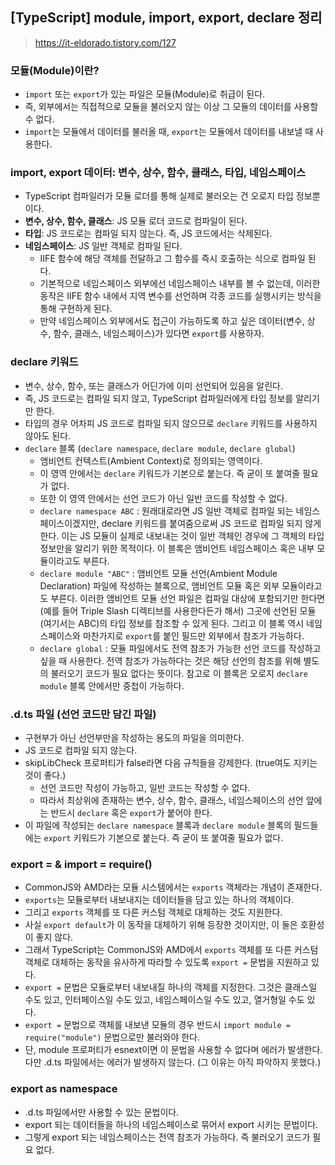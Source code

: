 ## [TypeScript] module, import, export, declare 정리

> https://it-eldorado.tistory.com/127

### 모듈(Module)이란?

- `import` 또는  `export`가 있는 파일은 모듈(Module)로 취급이 된다.
- 즉, 외부에서는 직접적으로 모듈을 불러오지 않는 이상 그 모듈의 데이터를 사용할 수 없다.
- `import`는 모듈에서 데이터를 불러올 때, `export`는 모듈에서 데이터를 내보낼 때 사용한다.



### import, export 데이터: 변수, 상수, 함수, 클래스, 타입, 네임스페이스

- TypeScript 컴파일러가 모듈 로더를 통해 실제로 불러오는 건 오로지 타입 정보뿐이다.
- **변수, 상수, 함수, 클래스**: JS 모듈 로더 코드로 컴파일이 된다.
- **타입**: JS 코드로는 컴파일 되지 않는다. 즉, JS 코드에서는 삭제된다.
- **네임스페이스**: JS 일반 객체로 컴파일 된다.
  - IIFE 함수에 해당 객체를 전달하고 그 함수를 즉시 호출하는 식으로 컴파일 된다. 
  - 기본적으로 네임스페이스 외부에선 네임스페이스 내부를 볼 수 없는데, 이러한 동작은 IIFE 함수 내에서 지역 변수를 선언하며 각종 코드를 실행시키는 방식을 통해 구현하게 된다.
  - 만약 네임스페이스 외부에서도 접근이 가능하도록 하고 싶은 데이터(변수, 상수, 함수, 클래스, 네임스페이스)가 있다면 `export`를 사용하자.



### declare 키워드

- 변수, 상수, 함수, 또는 클래스가 어딘가에 이미 선언되어 있음을 알린다.
- 즉, JS 코드로는 컴파일 되지 않고, TypeScript 컴파일러에게 타입 정보를 알리기만 한다.
- 타입의 경우 어차피 JS 코드로 컴파일 되지 않으므로 `declare` 키워드를 사용하지 않아도 된다.
- `declare` 블록 (`declare namespace`, `declare module`, `declare global`)
  - 앰비언트 컨텍스트(Ambient Context)로 정의되는 영역이다.
  - 이 영역 안에서는 `declare` 키워드가 기본으로 붙는다. 즉 굳이 또 붙여줄 필요가 없다.
  - 또한 이 영역 안에서는 선언 코드가 아닌 일반 코드를 작성할 수 없다.
  - `declare namespace ABC` : 원래대로라면 JS 일반 객체로 컴파일 되는 네임스페이스이겠지만, declare 키워드를 붙여줌으로써 JS 코드로 컴파일 되지 않게 한다. 이는 JS 모듈이 실제로 내보내는 것이 일반 객체인 경우에 그 객체의 타입 정보만을 알리기 위한 목적이다. 이 블록은 앰비언트 네임스페이스 혹은 내부 모듈이라고도 부른다.
  - `declare module "ABC"` : 앰비언트 모듈 선언(Ambient Module Declaration) 파일에 작성하는 블록으로, 앰비언트 모듈 혹은 외부 모듈이라고도 부른다. 이러한 앰비언트 모듈 선언 파일은 컴파일 대상에 포함되기만 한다면(예를 들어 Triple Slash 디렉티브를 사용한다든가 해서) 그곳에 선언된 모듈(여기서는 ABC)의 타입 정보를 참조할 수 있게 된다. 그리고 이 블록 역시 네임스페이스와 마찬가지로 `export`를 붙인 필드만 외부에서 참조가 가능하다.
  - `declare global` : 모듈 파일에서도 전역 참조가 가능한 선언 코드를 작성하고 싶을 때 사용한다. 전역 참조가 가능하다는 것은 해당 선언의 참조를 위해 별도의 불러오기 코드가 필요 없다는 뜻이다. 참고로 이 블록은 오로지 `declare module` 블록 안에서만 중첩이 가능하다.



### .d.ts 파일 (선언 코드만 담긴 파일)

- 구현부가 아닌 선언부만을 작성하는 용도의 파일을 의미한다.
- JS 코드로 컴파일 되지 않는다.
- skipLibCheck 프로퍼티가 false라면 다음 규칙들을 강제한다. (true여도 지키는 것이 좋다.)
  - 선언 코드만 작성이 가능하고, 일반 코드는 작성할 수 없다.
  - 따라서 최상위에 존재하는 변수, 상수, 함수, 클래스, 네임스페이스의 선언 앞에는 반드시 `declare` 혹은 `export`가 붙어야 한다.
- 이 파일에 작성되는 `declare namespace` 블록과 `declare module` 블록의 필드들에는 `export` 키워드가 기본으로 붙는다. 즉 굳이 또 붙여줄 필요가 없다.



### **export = & import = require()**

- CommonJS와 AMD라는 모듈 시스템에서는 `exports` 객체라는 개념이 존재한다.
- `exports`는 모듈로부터 내보내지는 데이터들을 담고 있는 하나의 객체이다.
- 그리고 `exports` 객체를 또 다른 커스텀 객체로 대체하는 것도 지원한다.
- 사실 `export default`가 이 동작을 대체하기 위해 등장한 것이지만, 이 둘은 호환성이 좋지 않다.
- 그래서 TypeScript는 CommonJS와 AMD에서 `exports` 객체를 또 다른 커스텀 객체로 대체하는 동작을 유사하게 따라할 수 있도록 `export =` 문법을 지원하고 있다.
- `export =` 문법은 모듈로부터 내보내질 하나의 객체를 지정한다. 그것은 클래스일 수도 있고, 인터페이스일 수도 있고, 네임스페이스일 수도 있고, 열거형일 수도 있다.
- `export =` 문법으로 객체를 내보낸 모듈의 경우 반드시 `import module = require("module")` 문법으로만 불러와야 한다.
- 단, module 프로퍼티가 esnext이면 이 문법을 사용할 수 없다며 에러가 발생한다. 다만 .d.ts 파일에서는 에러가 발생하지 않는다. (그 이유는 아직 파악하지 못했다.)



### **export as namespace**

- .d.ts 파일에서만 사용할 수 있는 문법이다.
- export 되는 데이터들을 하나의 네임스페이스로 묶어서 export 시키는 문법이다.
- 그렇게 export 되는 네임스페이스는 전역 참조가 가능하다. 즉 불러오기 코드가 필요 없다.



